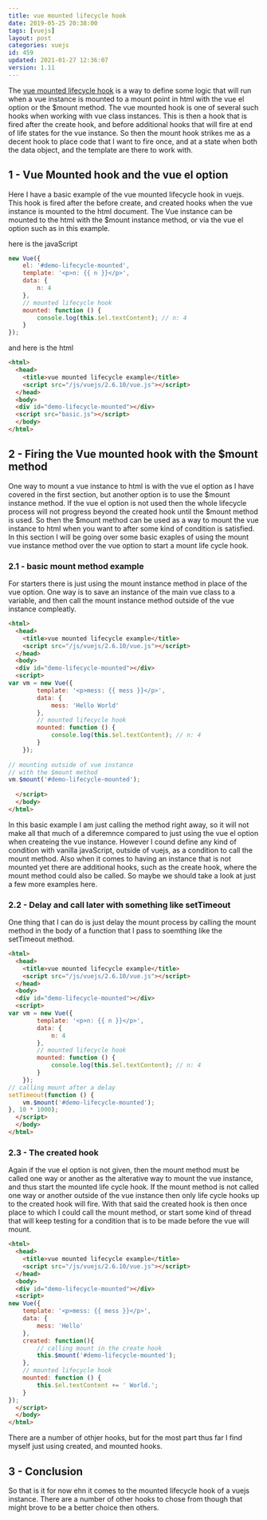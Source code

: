 ```yaml
---
title: vue mounted lifecycle hook
date: 2019-05-25 20:38:00
tags: [vuejs]
layout: post
categories: vuejs
id: 459
updated: 2021-01-27 12:36:07
version: 1.11
---
```


The [vue mounted lifecycle hook](https://v3.vuejs.org/api/options-lifecycle-hooks.html#mounted) is a way to define some logic that will run when a vue instance is mounted to a mount point in html with the vue el option or the $mount method. The vue mounted hook is one of several such hooks when working with vue class instances. This is then a hook that is fired after the create hook, and before additional hooks that will fire at end of life states for the vue instance. So then the mount hook strikes me as a decent hook to place code that I want to fire once, and at a state when both the data object, and the template are there to work with.

<!-- more -->

## 1 - Vue Mounted hook and the vue el option

Here I have a basic example of the vue mounted lifecycle hook in vuejs. This hook is fired after the before create, and created hooks when the vue instance is mounted to the html document. The Vue instance can be mounted to the html with the $mount instance method, or via the vue el option such as in this example.

here is the javaScript

```js
new Vue({
    el: '#demo-lifecycle-mounted',
    template: '<p>n: {{ n }}</p>',
    data: {
        n: 4
    },
    // mounted lifecycle hook
    mounted: function () {
        console.log(this.$el.textContent); // n: 4
    }
});
```

and here is the html

```html
<html>
  <head>
    <title>vue mounted lifecycle example</title>
    <script src="/js/vuejs/2.6.10/vue.js"></script>
  </head>
  <body>
  <div id="demo-lifecycle-mounted"></div>
  <script src="basic.js"></script>
  </body>
</html>
```

## 2 - Firing the Vue mounted hook with the $mount method

One way to mount a vue instance to html is with the vue el option as I have covered in the first section, but another option is to use the $mount instance method. If the vue el option is not used then the whole lifecycle process will not progress beyond the created hook until the $mount method is used. So then the $mount method can be used as a way to mount the vue instance to html when you want to after some kind of condition is satisfied. In this section I will be going over some basic exaples of using the mount vue instance method over the vue option to start a mount life cycle hook.

### 2.1 - basic mount method example

For starters there is just using the mount instance method in place of the vue option. One way is to save an instance of the main vue class to a variable, and then call the mount instance method outside of the vue instance compleatly.

```html
<html>
  <head>
    <title>vue mounted lifecycle example</title>
    <script src="/js/vuejs/2.6.10/vue.js"></script>
  </head>
  <body>
  <div id="demo-lifecycle-mounted"></div>
  <script>
var vm = new Vue({
        template: '<p>mess: {{ mess }}</p>',
        data: {
            mess: 'Hello World'
        },
        // mounted lifecycle hook
        mounted: function () {
            console.log(this.$el.textContent); // n: 4
        }
    });
 
// mounting outside of vue instance
// with the $mount method
vm.$mount('#demo-lifecycle-mounted');
 
  </script>
  </body>
</html>
```

In this basic example I am just calling the method right away, so it will not make all that much of a diferemnce compared to just using the vue el option when createing the vue instance. However I cound define any kind of condition with vanilla javaScript, outside of vuejs, as a condition to call the mount method. Also when it comes to having an instance that is not mounted yet there are additional hooks, such as the create hook, where the mount method could also be called. So maybe we should take a look at just a few more examples here.

### 2.2 - Delay and call later with something like setTimeout

One thing that I can do is just delay the mount process by calling the mount method in the body of a function that I pass to soemthing like the setTimeout method.

```html
<html>
  <head>
    <title>vue mounted lifecycle example</title>
    <script src="/js/vuejs/2.6.10/vue.js"></script>
  </head>
  <body>
  <div id="demo-lifecycle-mounted"></div>
  <script>
var vm = new Vue({
        template: '<p>n: {{ n }}</p>',
        data: {
            n: 4
        },
        // mounted lifecycle hook
        mounted: function () {
            console.log(this.$el.textContent); // n: 4
        }
    });
// calling mount after a delay
setTimeout(function () {
    vm.$mount('#demo-lifecycle-mounted');
}, 10 * 1000);
  </script>
  </body>
</html>
```

### 2.3 - The created hook

Again if the vue el option is not given, then the mount method must be called one way or another as the alterative way to mount the vue instance, and thus start the mounted life cycle hook. If the mount method is not called one way or another outside of the vue instance then only life cycle hooks up to the created hook will fire. With that said the created hook is then once place to which I could call the mount method, or start some kind of thread that will keep testing for a condition that is to be made before the vue will mount.

```html
<html>
  <head>
    <title>vue mounted lifecycle example</title>
    <script src="/js/vuejs/2.6.10/vue.js"></script>
  </head>
  <body>
  <div id="demo-lifecycle-mounted"></div>
  <script>
new Vue({
    template: '<p>mess: {{ mess }}</p>',
    data: {
        mess: 'Hello'
    },
    created: function(){
        // calling mount in the create hook
        this.$mount('#demo-lifecycle-mounted');
    },
    // mounted lifecycle hook
    mounted: function () {
        this.$el.textContent += ' World.';
    }
});
  </script>
  </body>
</html>
```

There are a number of othjer hooks, but for the most part thus far I find myself just using created, and mounted hooks.


## 3 - Conclusion

So that is it for now ehn it comes to the mounted lifecycle hook of a vuejs instance. There are a number of other hooks to chose from though that might brove to be a better choice then others.
